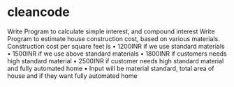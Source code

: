 # cleancode
Write Program to calculate simple interest, and compound interest
Write Program to estimate house construction cost, based on various materials. Construction cost per square feet is
• 1200INR if we use standard materials
• 1500INR if we use above standard materials
• 1800INR if customers needs high standard material
• 2500INR if customer needs high standard material and fully automated home
• Input will be material standard, total area of house and if they want fully automated home
